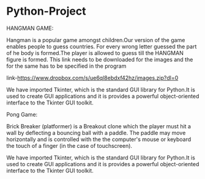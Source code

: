 # Python-Project

HANGMAN GAME:

Hangman is a popular game amongst children.Our version of the game enables people to guess countries. For every wrong letter guessed the part of he body is formed.The player is allowed to guess till the HANGMAN figure is formed.
This  link needs to be downloaded for the images and the for the same has to be specified in the program 

link-https://www.dropbox.com/s/ue6ql8ebdxf42hz/images.zip?dl=0

We have imported Tkinter, which is the standard GUI library for Python.It is used to create GUI applications and it is provides a powerful object-oriented interface to the Tkinter GUI toolkit.

Pong Game:

Brick Breaker (platformer) is a Breakout clone which the player must hit a wall by deflecting a bouncing ball with a paddle. The paddle may move horizontally and is controlled with the the computer's mouse or keyboard the touch of a finger (in the case of touchscreen).

We have imported Tkinter, which is the standard GUI library for Python.It is used to create GUI applications and it is provides a powerful object-oriented interface to the Tkinter GUI toolkit.

